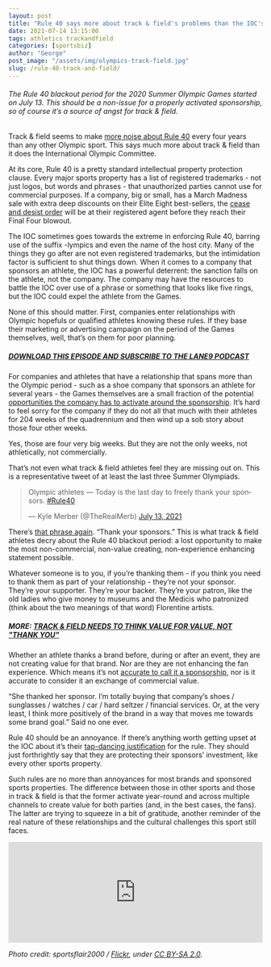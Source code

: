 ```yaml
---
layout: post
title: "Rule 40 says more about track & field's problems than the IOC's"
date: 2021-07-14 13:15:00
tags: athletics trackandfield
categories: [sportsbiz]
author: "George"
post_image: "/assets/img/olympics-track-field.jpg"
slug: /rule-40-track-and-field/
---
```

<h6>The Rule 40 blackout period for the 2020 Summer Olympic Games started on July 13. This should be a non-issue for a properly activated sponsorship, so of course it’s a source of angst for track & field.</h6>

Track & field seems to make [more noise about Rule 40](https://www.spreaker.com/episode/45696015) every four years than any other Olympic sport. This says much more about track & field than it does the International Olympic Committee.

At its core, Rule 40 is a pretty standard intellectual property protection clause. Every major sports property has a list of registered trademarks - not just logos, but words and phrases - that unauthorized parties cannot use for commercial purposes. If a company, big or small, has a March Madness sale with extra deep discounts on their Elite Eight best-sellers, the [cease and desist order](https://www.ncaa.org/championships/marketing/ncaa-trademarks) will be at their registered agent before they reach their Final Four blowout. 

The IOC sometimes goes towards the extreme in enforcing Rule 40, barring use of the suffix -lympics and even the name of the host city. Many of the things they go after are not even registered trademarks, but the intimidation factor is sufficient to shut things down. When it comes to a company that sponsors an athlete, the IOC has a powerful deterrent: the sanction falls on the athlete, not the company. The company may have the resources to battle the IOC over use of a phrase or something that looks like five rings, but the IOC could expel the athlete from the Games. 

None of this should matter. First, companies enter relationships with Olympic hopefuls or qualified athletes knowing these rules. If they base their marketing or advertising campaign on the period of the Games themselves, well, that’s on them for poor planning. 

##### [DOWNLOAD THIS EPISODE AND SUBSCRIBE TO THE LANE9 PODCAST](https://podcasts.apple.com/us/podcast/lane9-track-field-money/id1198173010)

For companies and athletes that have a relationship that spans more than the Olympic period - such as a shoe company that sponsors an athlete for several years - the Games themselves are a small fraction of the potential [opportunities the company has to activate around the sponsorship](https://nalathletics.com/blog/2021/03/10/what-do-track-field-sponsors-expect-return). It’s hard to feel sorry for the company if they do not all that much with their athletes for 204 weeks of the quadrennium and then wind up a sob story about those four other weeks. 

Yes, those are four very big weeks. But they are not the only weeks, not athletically, not commercially.

That’s not even what track & field athletes feel they are missing out on. This is a representative tweet of at least the last three Summer Olympiads.

<blockquote class="twitter-tweet"><p lang="en" dir="ltr">Olympic athletes — Today is the last day to freely thank your sponsors. <a href="https://twitter.com/hashtag/Rule40?src=hash&amp;ref_src=twsrc%5Etfw">#Rule40</a></p>&mdash; Kyle Merber (@TheRealMerb) <a href="https://twitter.com/TheRealMerb/status/1414741734924423170?ref_src=twsrc%5Etfw">July 13, 2021</a></blockquote> <script async src="https://platform.twitter.com/widgets.js" charset="utf-8"></script>

There’s [that phrase again](https://nalathletics.com/blog/2021/05/20/track-and-field-value-not-thank-you). “Thank your sponsors.” This is what track & field athletes decry about the Rule 40 blackout period: a lost opportunity to make the most non-commercial, non-value creating, non-experience enhancing statement possible. 

Whatever someone is to you, if you’re thanking them - if you think you need to thank them as part of your relationship - they’re not your sponsor. They’re your supporter. They’re your backer. They’re your patron, like the old ladies who give money to museums and the Medicis who patronized (think about the two meanings of that word) Florentine artists.

##### MORE: [TRACK & FIELD NEEDS TO THINK VALUE FOR VALUE, NOT "THANK YOU"](https://nalathletics.com/blog/2021/05/20/track-and-field-value-not-thank-you)

Whether an athlete thanks a brand before, during or after an event, they are not creating value for that brand. Nor are they are not enhancing the fan experience. Which means it’s not [accurate to call it a sponsorship](https://powersponsorship.com/most-least-powerful-sponsorship-benefits/), nor is it accurate to consider it an exchange of commercial value.

“She thanked her sponsor. I’m totally buying that company’s shoes / sunglasses / watches / car / hard seltzer / financial services. Or, at the very least, I think more positively of the brand in a way that moves me towards some brand goal.” Said no one ever.

Rule 40 should be an annoyance. If there’s anything worth getting upset at the IOC about it’s their [tap-dancing justification](https://www.teamusa.org/rule40) for the rule. They should just forthrightly say that they are protecting their sponsors’ investment, like every other sports property. 

Such rules are no more than annoyances for most brands and sponsored sports properties. The difference between those in other sports and those in track & field is that the former activate year-round and across multiple channels to create value for both parties (and, in the best cases, the fans). The latter are trying to squeeze in a bit of gratitude, another reminder of the real nature of these relationships and the cultural challenges this sport still faces.

<iframe src="https://widget.spreaker.com/player?episode_id=45696015&theme=light&playlist=false&playlist-continuous=false&chapters-image=true&episode_image_position=right&hide-logo=false&hide-likes=false&hide-comments=false&hide-sharing=false&hide-download=true&cover_image_url=https%3A%2F%2Fd3wo5wojvuv7l.cloudfront.net%2Fimages.spreaker.com%2Foriginal%2F5bcd7e7eec089693e493266f7bb9e27b.jpg" width="100%" height="200px" frameborder="0"></iframe>

<em>Photo credit: sportsflair2000 / [Flickr](https://flic.kr/p/cPH219), under [CC BY-SA 2.0](https://creativecommons.org/licenses/by-sa/2.0/).</em>